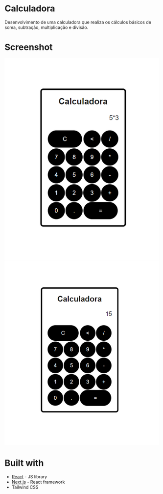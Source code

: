 # Calculadora

Desenvolvimento de uma calculadora que realiza os cálculos básicos de soma, subtração, multiplicação e divisão.

# Screenshot
![](images/screenshot1.png)
![](images/screenshot2.png)

# Built with
- [React](https://reactjs.org/) - JS library
- [Next.js](https://nextjs.org/) - React framework
- Tailwind CSS
